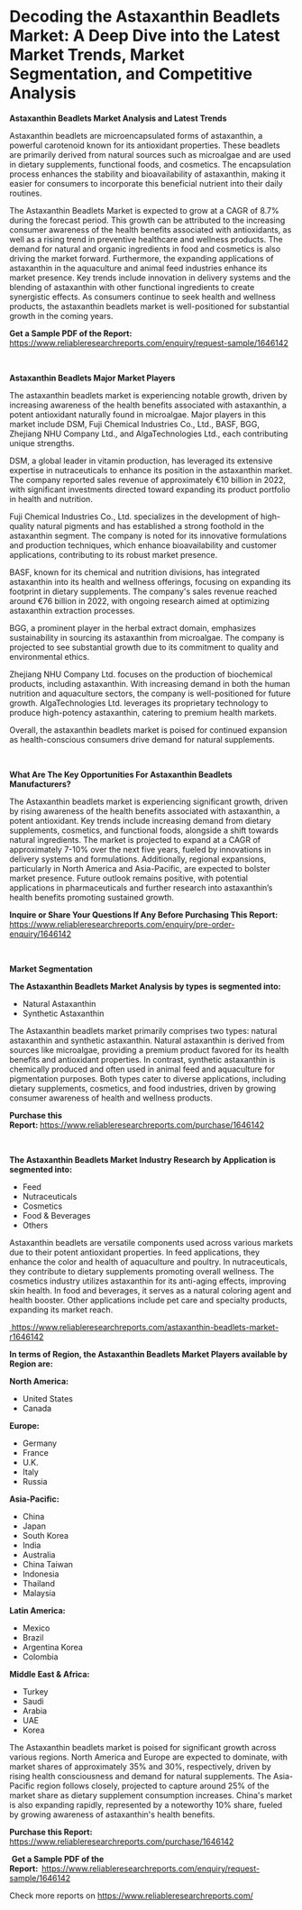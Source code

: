 <p><h1>Decoding the Astaxanthin Beadlets Market: A Deep Dive into the Latest Market Trends, Market Segmentation, and Competitive Analysis</h1></p><p><strong>Astaxanthin Beadlets Market Analysis and Latest Trends</strong></p>
<p><p>Astaxanthin beadlets are microencapsulated forms of astaxanthin, a powerful carotenoid known for its antioxidant properties. These beadlets are primarily derived from natural sources such as microalgae and are used in dietary supplements, functional foods, and cosmetics. The encapsulation process enhances the stability and bioavailability of astaxanthin, making it easier for consumers to incorporate this beneficial nutrient into their daily routines.</p><p>The Astaxanthin Beadlets Market is expected to grow at a CAGR of 8.7% during the forecast period. This growth can be attributed to the increasing consumer awareness of the health benefits associated with antioxidants, as well as a rising trend in preventive healthcare and wellness products. The demand for natural and organic ingredients in food and cosmetics is also driving the market forward. Furthermore, the expanding applications of astaxanthin in the aquaculture and animal feed industries enhance its market presence. Key trends include innovation in delivery systems and the blending of astaxanthin with other functional ingredients to create synergistic effects. As consumers continue to seek health and wellness products, the astaxanthin beadlets market is well-positioned for substantial growth in the coming years.</p></p>
<p><strong>Get a Sample PDF of the Report:&nbsp;</strong> <a href="https://www.reliableresearchreports.com/enquiry/request-sample/1646142?utm_campaign=3210&utm_medium=2&utm_source=Github&utm_content=ia&utm_term=02042025&utm_id=astaxanthin-beadlets">https://www.reliableresearchreports.com/enquiry/request-sample/1646142</a></p>
<p>&nbsp;</p>
<p><strong>Astaxanthin Beadlets Major Market Players</strong></p>
<p><p>The astaxanthin beadlets market is experiencing notable growth, driven by increasing awareness of the health benefits associated with astaxanthin, a potent antioxidant naturally found in microalgae. Major players in this market include DSM, Fuji Chemical Industries Co., Ltd., BASF, BGG, Zhejiang NHU Company Ltd., and AlgaTechnologies Ltd., each contributing unique strengths.</p><p>DSM, a global leader in vitamin production, has leveraged its extensive expertise in nutraceuticals to enhance its position in the astaxanthin market. The company reported sales revenue of approximately €10 billion in 2022, with significant investments directed toward expanding its product portfolio in health and nutrition.</p><p>Fuji Chemical Industries Co., Ltd. specializes in the development of high-quality natural pigments and has established a strong foothold in the astaxanthin segment. The company is noted for its innovative formulations and production techniques, which enhance bioavailability and customer applications, contributing to its robust market presence.</p><p>BASF, known for its chemical and nutrition divisions, has integrated astaxanthin into its health and wellness offerings, focusing on expanding its footprint in dietary supplements. The company's sales revenue reached around €76 billion in 2022, with ongoing research aimed at optimizing astaxanthin extraction processes.</p><p>BGG, a prominent player in the herbal extract domain, emphasizes sustainability in sourcing its astaxanthin from microalgae. The company is projected to see substantial growth due to its commitment to quality and environmental ethics.</p><p>Zhejiang NHU Company Ltd. focuses on the production of biochemical products, including astaxanthin. With increasing demand in both the human nutrition and aquaculture sectors, the company is well-positioned for future growth. AlgaTechnologies Ltd. leverages its proprietary technology to produce high-potency astaxanthin, catering to premium health markets.</p><p>Overall, the astaxanthin beadlets market is poised for continued expansion as health-conscious consumers drive demand for natural supplements.</p></p>
<p>&nbsp;</p>
<p><strong>What Are The Key Opportunities For Astaxanthin Beadlets Manufacturers?</strong></p>
<p><p>The Astaxanthin beadlets market is experiencing significant growth, driven by rising awareness of the health benefits associated with astaxanthin, a potent antioxidant. Key trends include increasing demand from dietary supplements, cosmetics, and functional foods, alongside a shift towards natural ingredients. The market is projected to expand at a CAGR of approximately 7-10% over the next five years, fueled by innovations in delivery systems and formulations. Additionally, regional expansions, particularly in North America and Asia-Pacific, are expected to bolster market presence. Future outlook remains positive, with potential applications in pharmaceuticals and further research into astaxanthin’s health benefits promoting sustained growth.</p></p>
<p><strong>Inquire or Share Your Questions If Any Before Purchasing This Report:</strong> <a href="https://www.reliableresearchreports.com/enquiry/pre-order-enquiry/1646142?utm_campaign=3210&utm_medium=2&utm_source=Github&utm_content=ia&utm_term=02042025&utm_id=astaxanthin-beadlets">https://www.reliableresearchreports.com/enquiry/pre-order-enquiry/1646142</a></p>
<p>&nbsp;</p>
<p><strong>Market Segmentation</strong></p>
<p><strong>The Astaxanthin Beadlets Market Analysis by types is segmented into:</strong></p>
<p><ul><li>Natural Astaxanthin</li><li>Synthetic Astaxanthin</li></ul></p>
<p><p>The Astaxanthin beadlets market primarily comprises two types: natural astaxanthin and synthetic astaxanthin. Natural astaxanthin is derived from sources like microalgae, providing a premium product favored for its health benefits and antioxidant properties. In contrast, synthetic astaxanthin is chemically produced and often used in animal feed and aquaculture for pigmentation purposes. Both types cater to diverse applications, including dietary supplements, cosmetics, and food industries, driven by growing consumer awareness of health and wellness products.</p></p>
<p><strong>Purchase this Report:&nbsp;</strong><a href="https://www.reliableresearchreports.com/purchase/1646142?utm_campaign=3210&utm_medium=2&utm_source=Github&utm_content=ia&utm_term=02042025&utm_id=astaxanthin-beadlets">https://www.reliableresearchreports.com/purchase/1646142</a></p>
<p>&nbsp;</p>
<p><strong>The Astaxanthin Beadlets Market Industry Research by Application is segmented into:</strong></p>
<p><ul><li>Feed</li><li>Nutraceuticals</li><li>Cosmetics</li><li>Food & Beverages</li><li>Others</li></ul></p>
<p><p>Astaxanthin beadlets are versatile components used across various markets due to their potent antioxidant properties. In feed applications, they enhance the color and health of aquaculture and poultry. In nutraceuticals, they contribute to dietary supplements promoting overall wellness. The cosmetics industry utilizes astaxanthin for its anti-aging effects, improving skin health. In food and beverages, it serves as a natural coloring agent and health booster. Other applications include pet care and specialty products, expanding its market reach.</p></p>
<p><a href="https://www.reliableresearchreports.com/astaxanthin-beadlets-market-r1646142?utm_campaign=3210&utm_medium=2&utm_source=Github&utm_content=ia&utm_term=02042025&utm_id=astaxanthin-beadlets">&nbsp;https://www.reliableresearchreports.com/astaxanthin-beadlets-market-r1646142</a></p>
<p><strong>In terms of Region, the Astaxanthin Beadlets Market Players available by Region are:</strong></p>
<p>
    <p> <strong> North America: </strong>
        <ul>
            <li>United States</li>
            <li>Canada</li>
        </ul>
        </p> 
    <p> <strong> Europe: </strong>
        <ul>
            <li>Germany</li>
            <li>France</li>
            <li>U.K.</li>
            <li>Italy</li>
            <li>Russia</li>
        </ul>
        </p> 
    <p> <strong> Asia-Pacific: </strong>
        <ul>
            <li>China</li>
            <li>Japan</li>
            <li>South Korea</li>
            <li>India</li>
            <li>Australia</li>
            <li>China Taiwan</li>
            <li>Indonesia</li>
            <li>Thailand</li>
            <li>Malaysia</li>
        </ul>
        </p> 
    <p> <strong> Latin America: </strong>
        <ul>
            <li>Mexico</li>
            <li>Brazil</li>
            <li>Argentina Korea</li>
            <li>Colombia</li>
        </ul>
        </p> 
    <p> <strong> Middle East & Africa: </strong>
        <ul>
            <li>Turkey</li>
            <li>Saudi</li>
            <li>Arabia</li>
            <li>UAE</li>
            <li>Korea</li>
        </ul>
    </p>
    </p>
<p><p>The Astaxanthin beadlets market is poised for significant growth across various regions. North America and Europe are expected to dominate, with market shares of approximately 35% and 30%, respectively, driven by rising health consciousness and demand for natural supplements. The Asia-Pacific region follows closely, projected to capture around 25% of the market share as dietary supplement consumption increases. China's market is also expanding rapidly, represented by a noteworthy 10% share, fueled by growing awareness of astaxanthin's health benefits.</p></p>
<p><strong>Purchase this Report: </strong><a href="https://www.reliableresearchreports.com/purchase/1646142?utm_campaign=3210&utm_medium=2&utm_source=Github&utm_content=ia&utm_term=02042025&utm_id=astaxanthin-beadlets">https://www.reliableresearchreports.com/purchase/1646142</a></p>
<p>&nbsp;<strong>Get a Sample PDF of the Report:&nbsp;&nbsp;</strong><a href="https://www.reliableresearchreports.com/enquiry/request-sample/1646142?utm_campaign=3210&utm_medium=2&utm_source=Github&utm_content=ia&utm_term=02042025&utm_id=astaxanthin-beadlets">https://www.reliableresearchreports.com/enquiry/request-sample/1646142</a></p>
<p><strong></strong></p>
<p>Check more reports on <a href="https://www.reliableresearchreports.com/?utm_campaign=3210&utm_medium=2&utm_source=Github&utm_content=ia&utm_term=02042025&utm_id=astaxanthin-beadlets">https://www.reliableresearchreports.com/</a></p>